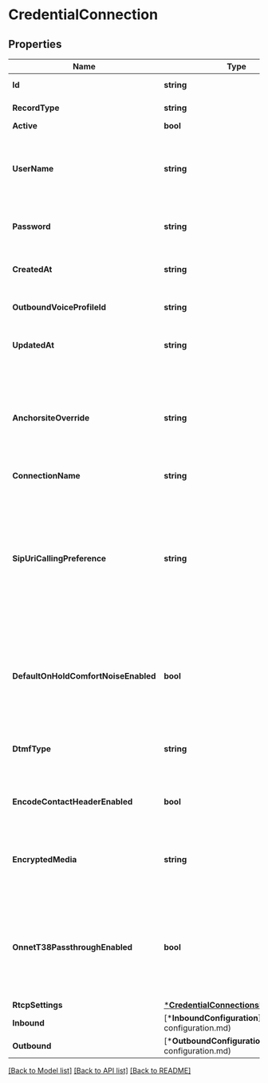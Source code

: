 # CredentialConnection

## Properties
Name | Type | Description | Notes
------------ | ------------- | ------------- | -------------
**Id** | **string** | Identifies the type of resource. | [optional] [default to null]
**RecordType** | **string** | Identifies the type of the resource. | [optional] [default to null]
**Active** | **bool** | Defaults to true | [optional] [default to null]
**UserName** | **string** | The user name to be used as part of the credentials. Must be 4-32 characters long and alphanumeric values only (no spaces or special characters). | [optional] [default to null]
**Password** | **string** | The password to be used as part of the credentials. Must be 8 to 128 characters long. | [optional] [default to null]
**CreatedAt** | **string** | ISO-8601 formatted date indicating when the resource was created. | [optional] [default to null]
**OutboundVoiceProfileId** | **string** | Identifies the associated outbound voice profile. | [optional] [default to null]
**UpdatedAt** | **string** | ISO-8601 formatted date indicating when the resource was updated. | [optional] [default to null]
**AnchorsiteOverride** | **string** | &#x60;Latency&#x60; directs Telnyx to route media through the site with the lowest round-trip time to the user&#x27;s connection. Telnyx calculates this time using ICMP ping messages. This can be disabled by specifying a site to handle all media. | [optional] [default to null]
**ConnectionName** | **string** |  | [optional] [default to null]
**SipUriCallingPreference** | **string** | This feature enables inbound SIP URI calls to your Credential Auth Connection. If enabled for all (unrestricted) then anyone who calls the SIP URI &lt;your-username&gt;@telnyx.com will be connected to your Connection. You can also choose to allow only calls that are originated on any Connections under your account (internal). | [optional] [default to SIP_URI_CALLING_PREFERENCE.DISABLED]
**DefaultOnHoldComfortNoiseEnabled** | **bool** | When enabled, Telnyx will generate comfort noise when you place the call on hold. If disabled, you will need to generate comfort noise or on hold music to avoid RTP timeout. | [optional] [default to false]
**DtmfType** | **string** | Sets the type of DTMF digits sent from Telnyx to this Connection. Note that DTMF digits sent to Telnyx will be accepted in all formats. | [optional] [default to DTMF_TYPE.RFC_2833]
**EncodeContactHeaderEnabled** | **bool** | Encode the SIP contact header sent by Telnyx to avoid issues for NAT or ALG scenarios. | [optional] [default to false]
**EncryptedMedia** | **string** | Enable use of SRTP or ZRTP for encryption. Valid values are those listed or null. Cannot be set to non-null if the transport_portocol is TLS. | [optional] [default to null]
**OnnetT38PassthroughEnabled** | **bool** | Enable on-net T38 if you prefer the sender and receiver negotiating T38 directly if both are on the Telnyx network. If this is disabled, Telnyx will be able to use T38 on just one leg of the call depending on each leg&#x27;s settings. | [optional] [default to false]
**RtcpSettings** | [***CredentialConnectionsRtcpSettings**](credential_connections_rtcp_settings.md) |  | [optional] [default to null]
**Inbound** | [***InboundConfiguration**](Inbound configuration.md) |  | [optional] [default to null]
**Outbound** | [***OutboundConfiguration**](Outbound configuration.md) |  | [optional] [default to null]

[[Back to Model list]](../README.md#documentation-for-models) [[Back to API list]](../README.md#documentation-for-api-endpoints) [[Back to README]](../README.md)

